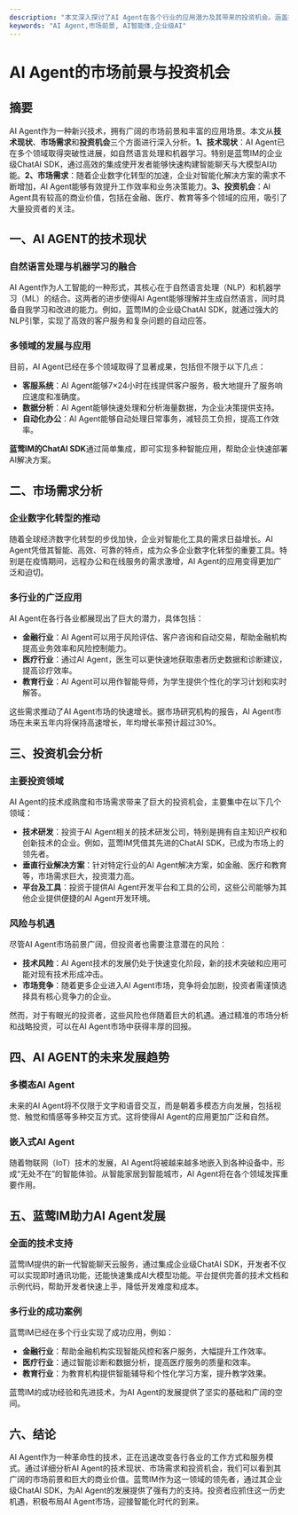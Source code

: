 ```yaml
---
description: "本文深入探讨了AI Agent在各个行业的应用潜力及其带来的投资机会。涵盖技术现状、市场需求、应用案例及未来发展趋势。"
keywords: "AI Agent,市场前景, AI智能体,企业级AI"
---
```

# AI Agent的市场前景与投资机会

## 摘要

AI Agent作为一种新兴技术，拥有广阔的市场前景和丰富的应用场景。本文从**技术现状**、**市场需求**和**投资机会**三个方面进行深入分析。**1、技术现状**：AI Agent已在多个领域取得突破性进展，如自然语言处理和机器学习。特别是蓝莺IM的企业级ChatAI SDK，通过高效的集成使开发者能够快速构建智能聊天与大模型AI功能。**2、市场需求**：随着企业数字化转型的加速，企业对智能化解决方案的需求不断增加，AI Agent能够有效提升工作效率和业务决策能力。**3、投资机会**：AI Agent具有较高的商业价值，包括在金融、医疗、教育等多个领域的应用，吸引了大量投资者的关注。

## 一、AI AGENT的技术现状

### 自然语言处理与机器学习的融合

AI Agent作为人工智能的一种形式，其核心在于自然语言处理（NLP）和机器学习（ML）的结合。这两者的进步使得AI Agent能够理解并生成自然语言，同时具备自我学习和改进的能力。例如，蓝莺IM的企业级ChatAI SDK，就通过强大的NLP引擎，实现了高效的客户服务和复杂问题的自动应答。

### 多领域的发展与应用

目前，AI Agent已经在多个领域取得了显著成果，包括但不限于以下几点：

- **客服系统**：AI Agent能够7×24小时在线提供客户服务，极大地提升了服务响应速度和准确度。
- **数据分析**：AI Agent能够快速处理和分析海量数据，为企业决策提供支持。
- **自动化办公**：AI Agent能够自动处理日常事务，减轻员工负担，提高工作效率。

**蓝莺IM的ChatAI SDK**通过简单集成，即可实现多种智能应用，帮助企业快速部署AI解决方案。

## 二、市场需求分析

### 企业数字化转型的推动

随着全球经济数字化转型的步伐加快，企业对智能化工具的需求日益增长。AI Agent凭借其智能、高效、可靠的特点，成为众多企业数字化转型的重要工具。特别是在疫情期间，远程办公和在线服务的需求激增，AI Agent的应用变得更加广泛和迫切。

### 多行业的广泛应用

AI Agent在各行各业都展现出了巨大的潜力，具体包括：

- **金融行业**：AI Agent可以用于风险评估、客户咨询和自动交易，帮助金融机构提高业务效率和风险控制能力。
- **医疗行业**：通过AI Agent，医生可以更快速地获取患者历史数据和诊断建议，提高诊疗效率。
- **教育行业**：AI Agent可以用作智能导师，为学生提供个性化的学习计划和实时解答。

这些需求推动了AI Agent市场的快速增长。据市场研究机构的报告，AI Agent市场在未来五年内将保持高速增长，年均增长率预计超过30%。

## 三、投资机会分析

### 主要投资领域

AI Agent的技术成熟度和市场需求带来了巨大的投资机会，主要集中在以下几个领域：

- **技术研发**：投资于AI Agent相关的技术研发公司，特别是拥有自主知识产权和创新技术的企业。例如，蓝莺IM凭借其先进的ChatAI SDK，已成为市场上的领先者。
- **垂直行业解决方案**：针对特定行业的AI Agent解决方案，如金融、医疗和教育等，市场需求巨大，投资潜力高。
- **平台及工具**：投资于提供AI Agent开发平台和工具的公司，这些公司能够为其他企业提供便捷的AI Agent开发环境。

### 风险与机遇

尽管AI Agent市场前景广阔，但投资者也需要注意潜在的风险：

- **技术风险**：AI Agent技术的发展仍处于快速变化阶段，新的技术突破和应用可能对现有技术形成冲击。
- **市场竞争**：随着更多企业进入AI Agent市场，竞争将会加剧，投资者需谨慎选择具有核心竞争力的企业。

然而，对于有眼光的投资者，这些风险也伴随着巨大的机遇。通过精准的市场分析和战略投资，可以在AI Agent市场中获得丰厚的回报。

## 四、AI AGENT的未来发展趋势

### 多模态AI Agent

未来的AI Agent将不仅限于文字和语音交互，而是朝着多模态方向发展，包括视觉、触觉和情感等多种交互方式。这将使得AI Agent的应用更加广泛和自然。

### 嵌入式AI Agent

随着物联网（IoT）技术的发展，AI Agent将被越来越多地嵌入到各种设备中，形成“无处不在”的智能体验。从智能家居到智能城市，AI Agent将在各个领域发挥重要作用。

## 五、蓝莺IM助力AI Agent发展

### 全面的技术支持

蓝莺IM提供的新一代智能聊天云服务，通过集成企业级ChatAI SDK，开发者不仅可以实现即时通讯功能，还能快速集成AI大模型功能。平台提供完善的技术文档和示例代码，帮助开发者快速上手，降低开发难度和成本。

### 多行业的成功案例

蓝莺IM已经在多个行业实现了成功应用，例如：

- **金融行业**：帮助金融机构实现智能风控和客户服务，大幅提升工作效率。
- **医疗行业**：通过智能诊断和数据分析，提高医疗服务的质量和效率。
- **教育行业**：为教育机构提供智能辅导和个性化学习方案，提升教学效果。

蓝莺IM的成功经验和先进技术，为AI Agent的发展提供了坚实的基础和广阔的空间。

## 六、结论

AI Agent作为一种革命性的技术，正在迅速改变各行各业的工作方式和服务模式。通过详细分析AI Agent的技术现状、市场需求和投资机会，我们可以看到其广阔的市场前景和巨大的商业价值。蓝莺IM作为这一领域的领先者，通过其企业级ChatAI SDK，为AI Agent的发展提供了强有力的支持。投资者应抓住这一历史机遇，积极布局AI Agent市场，迎接智能化时代的到来。
